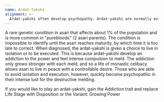 ```yaml
---
name: Ardat-Yakshi
alignment: >-
  Ardat-yakshi often develop psychopathy. Ardat-yakshi are normally evil, but can also be neutral.
---
```

A rare genetic condition in asari that affects about 1% of the population and is more common in "purebloods"
(2 asari parents). The condition is impossible to identify until the asari reaches maturity, by which time it is too
late to correct. When diagnosed, the ardat-yakshi is given a choice to live in isolation or to be executed.
This is because ardat-yakshi develop an addiction to the power and feel intense compulsion to meld. The addiction only
grows stronger with each meld, and so a life of monastic celibacy allows asari to live in peace with a controllable desire.
Those who are able to avoid isolation and execution, however, quickly become psychopathic in their intense lust for the
destructive melding.

If you would like to play an ardat-yakshi, gain the Addiction trait and replace Life Stage with Disposition or the
Variant: Growing Power
